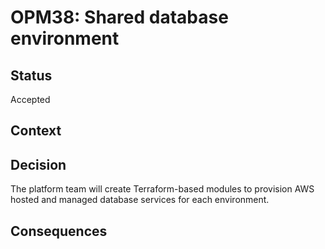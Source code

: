 # OPM38: Shared database environment

## Status
Accepted

## Context

## Decision
The platform team will create Terraform-based modules to provision AWS
hosted and managed database services for each environment.

## Consequences